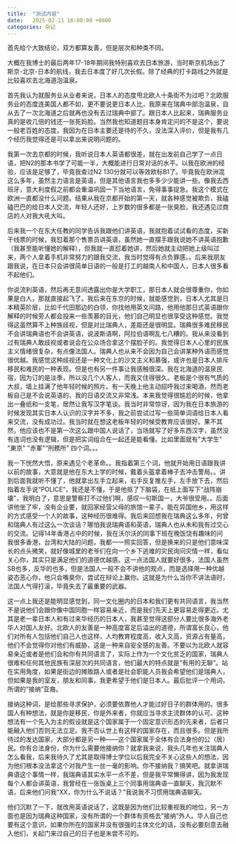 ```yaml
---
title:  "测试内容"
date:   2025-02-11 16:00:00 +0800
categories: 杂记
---
```


首先给个大致结论，双方都算友善，但是层次和种类不同。

大概在我博士的最后两年17-18年期间我特别喜欢去日本旅游，当时斯京机场出了斯京-北京-日本的航线，我去日本度了好几次长假。除了经典的打卡路线之外就是比较喜欢去北海道泡温泉。

首先我认为就服务业从业者来说，日本人的态度甩北欧人十条街不为过吧？北欧服务业的态度连美国人都不如，更不要说更日本人比，我原来在瑞典中部泡温泉，自从去了一次北海道之后就再也没有去过瑞典中部了。跟日本人比起来，瑞典服务业真的是收几倍的钱还一张死妈脸。当然我也知道题目本身肯定问的不是这个，要说一般老百姓的态度，我因为在日本主要还是待的不久，没法深入评价，但是我有几个经历我觉得还是可以拿出来说明问题的。

我第一次去京都的时候，我听说日本人英语都很差，就在出发前自己学了一点日语，把N2的那本书学了可能一半，大概能进行日常对话的水平。以我在欧洲的经验，应该是足够了，毕竟我查过N2 130分就可以等效欧标B1了。毕竟我在欧洲混这么多年，虽然主力语言是英语，但是其他语言我也多多少少能讲一些。像我去西班牙，意大利度假之前都会重温巩固一下当地语言，免得事事捉急。我这个模式在欧洲一直都没什么问题。结果从我在京都开始的第一天，就各种感觉被欺负，我磕磕巴巴的给日本人交流，年轻人还好，上岁数的很多都是一张臭脸，我还遇见过商店的人对我大吼大叫。

后来我一个在东大任教的同学告诉我跟他们讲英语，我就抱着试试看的态度，买新干线票的时候，我怼着那个售票员讲英语，虽然她一直摆手跟我说她不讲英语抱歉（我甚至能听懂她的解释），但我就一直怼着她讲，然后她就主动把她上级叫过来，两个人拿着手机非常努力的跟我交流，我当时觉得有点负罪感。。后来我朋友跟我说，在日本只会讲很简单日语的一般是打工的越南人和中国人，日本人很多看不起他们。

你说流利英语，然后再无意间透露出你是大学职工，那日本人就会很尊重你，你如果是白人，那就直接起飞了。我后来在东京的时候，就能感觉到，日本人尤其是日本精英阶层，比如千代田那边的白领，你找他用英文问路，他用他那日式英语跟你解释的时候旁人都会投来一些羡慕的目光，他们自己明显也很享受这种感觉。我觉得这虽然算不上种族歧视，但是对比瑞典人，差距还是很明显。瑞典很多难民移民不会讲瑞典语也不会讲英语，说波斯语啊，阿拉伯语啊乱七八糟的。我从来没看到过有瑞典人敢歧视或者说会在公众场合拿这个摆脸子的。我觉得日本人心里的民族主义情绪很复杂，有点像法国人。瑞典人也从来不会因为自己会讲某种外语而感觉很优越。我感觉这种歧视还是一种文化上的沙文主义和慕强，或许也是日本人排斥移民和难民的一种表现。但是也有另一件事让我感触很深。我在北海道的温泉民宿，因为订的是淡季，所以没几个人客人，而我又住得很久。老板是个很有气质的大叔，墙上挂满了他年轻时候的照片。有一天晚上他主动招呼我过来喝酒，然而老板自己是不会说英语的，我的日语交流又非常浅。本来我觉得很尴尬的时候，他拿出一叠纸和一支笔，居然让我写汉字笔谈。我当时非常惊讶，因为我在日本旅游的时候发现其实日本人认识的汉字并不多，我之前尝试过写一些简单词语给日本人看来交流，没有成功过。我当时就在想这老板年轻的时候受教育应该很好。果不其然，他应该也不是第一次这么跟中国人说话了，当场就写了好多东西汉字，虽然没有连词也没有逻辑，但是把实词组合在一起还是能看懂。比如里面就有"大学生" "東京" "赤軍"“刑務所” 四个词。。。

我一下恍然大悟，原来遇见个老革命。。我指着第三个词，他就开始用日语跟我讲以前的故事，大意就是他在东大上学的时候，戴着头盔拿着棒子去冲击警局。。讲到后面我就听不懂了，他就拿出左手立起来，右手反复推左手，左手放下去，然后指着左手说“POLICE”，我还是不懂，于是他抠了下脑袋，在纸上面写下“战阵崩壊”，我明白了，意思是警察打不过他们啊，感叹一句斯国一，大爷很受用。。后面讲他坐了牢，没有企业要，就回家经营父母的旅馆一辈子。能在异国他乡，用这样的方式感受一个人的故事，这种经历很难得。我后来回想我在瑞典这么多年，何曾和瑞典人有过这么一次谈话？哪怕我说瑞典语和英语，瑞典人也从未和我有过交心的交流。记得14年香港占中的时候，我在沃尔沃的同事下班在晚饭饶有趣味的问我很多香港，台湾和大陆的问题，我都一一照实回答，但是换来的只是他们意味深长的点头微笑，就好像城里的老爷们在向一个乡下逃难的灾民询问灾情一样，看似关心你，其实只是满足他们的道德优越感。这一点法国人就要好很多，法国人虽然SB也多，反华的也多，但是法国人一般不会不讲他的观点，而是选择用一种优越姿态恶心你，他只会嘴臭你，尝试在辩论上赢你。这就是为什么当你不讲法语时，法国人气得打滚，毕竟失去了最重要的武器。

这一点上我还是能明显感觉到，同一文化圈内的日本和我们更有共同语言，我当然不是说他们会跟你像中国同胞一样容易亲近，而是我们先天上更容易走得更近。尤其是老一辈日本人和有过来华经历的日本人，我甚至觉得这部分人要比很多海外老华人对国人友好。北欧人的友善是一种高度富足后溢出的道德，所谓富长良心，他们对所有人包括他们自己人也这样，人均教育程度高，收入又高，资源占有量高，他们不会觉得你对他们有威胁，这是一种来自安全感的友善。不要以为北欧人就容易亲近或者是他们会和你有共同语言了，实际上作为一个文化贫乏的国家，瑞典人很难和任何其他民族有深层次的共同语言，他们最大的特点就是“有用的无聊”。站在实用角度，如果是街边的摊贩路人或者是社会职能人员我会希望他们是瑞典人，但如果是我的室友，朋友和同事，我更希望于他们是日本人。最后批评一个用词，所谓的“接纳”亚裔。

接纳这种词，是给那些寻求保护，必须要依靠他人才能过好日子的群体用的。很多国人有种想法，就是你是移民，你是外来者，你就应当寻求主流群体的认可。这种想法有一个先入为主的假设就是这个国家属于一个固定意识形态的先来者，后者只能融入他们否则无法立足。我不否认世上有这样的国家存在，而且很多。但是我所待过的发达国家，大部分都是另一种——这个国家属于全体有合法身份的公（居）民。你有合法身份，你为什么需要他接纳你？就拿我来说，我头几年也关注瑞典人怎么看我，后来我待久了尤其是取得博士学位以后我完全不关心这些人的想法，因为他们根本没法拿这个对我产生一丝一毫的影响。你不接纳我？搞笑吧。就拿讲瑞典语这个事情一样，我瑞典语其实水平一点不差，但是我平常懒得讲，因为我发现每个人都会讲英语，我曾经在一张饭桌上三个同事用瑞典语一直聊天，我沉默不语，后来他们问我“XX，你为什么不说话？”我说我不习惯用瑞典语聊天。

他们沉默了一下，就改用英语说话了，这既是因为他们比较重视我的地位，另一方面也是因为瑞典这种国家，没有所谓的一个群体有资格去“接纳”外人。华人自己也要有这个意识，如果你所在的国家并没有很强的主体文化的话，没有必要刻意去融入他们，关起门来过自己的日子也是未尝不可的。
